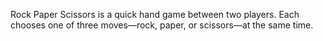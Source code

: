 Rock Paper Scissors is a quick hand game between two players. Each chooses one of three moves—rock, paper, or scissors—at the same time.
